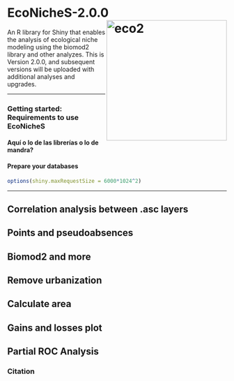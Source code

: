 # EcoNicheS-2.0.0 <img src="https://user-images.githubusercontent.com/25662791/244543343-ac0a9b00-a873-469d-ac33-4b49cba48a90.png" referrerpolicy="no-referrer" alt="eco2" align="right" height="276" />
An R library for Shiny that enables the analysis of ecological niche modeling using the biomod2 library and other analyzes. This is Version 2.0.0, and subsequent versions will be uploaded with additional analyses and upgrades. 


-----


### Getting started: Requirements to use EcoNicheS

#### Aquí o lo de las librerías o lo de mandra?

#### Prepare your databases
``` r
options(shiny.maxRequestSize = 6000*1024^2)
```
-----
## Correlation analysis between .asc layers 


## Points and pseudoabsences


## Biomod2 and more


## Remove urbanization


## Calculate area


## Gains and losses plot


## Partial ROC Analysis


### Citation


